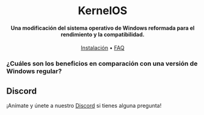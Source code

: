 <h1 align="center">
  <br>
  KernelOS
  <br>
</h1>
<h4 align="center">Una modificación del sistema operativo de Windows reformada para el rendimiento y la compatibilidad.</h4>

<p align="center">
  <a href="https://github.com/Velytics/KernelOS/wiki/2.-Instalación">Instalación</a>
  •
  <a href="https://github.com/Velytics/KernelOS/wiki/1.-FAQ#contenido">FAQ</a>
</p>

### ¿Cuáles son los beneficios en comparación con una versión de Windows regular?

## Discord
¡Anímate y únete a nuestro [Discord](https://discord.gg/xx6S3g3HzE) si tienes alguna pregunta!
